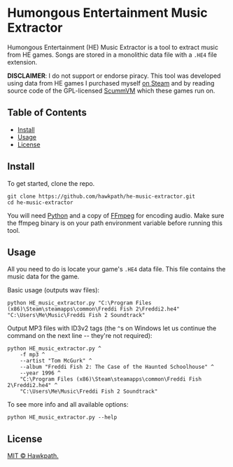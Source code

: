 # Humongous Entertainment Music Extractor

Humongous Entertainment (HE) Music Extractor is a tool to extract music from
HE games. Songs are stored in a monolithic data file with a `.HE4` file
extension.

**DISCLAIMER**: I do not support or endorse piracy. This tool was developed
using data from HE games I purchased myself [on Steam](https://store.steampowered.com/sub/42723/)
and by reading source code of the GPL-licensed [ScummVM](https://github.com/scummvm/scummvm)
which these games run on.

## Table of Contents

- [Install](#install)
- [Usage](#usage)
- [License](#license)

## Install

To get started, clone the repo.

```shell
git clone https://github.com/hawkpath/he-music-extractor.git
cd he-music-extractor
```

You will need [Python](https://python.org) and a copy of [FFmpeg](https://ffmpeg.org/)
for encoding audio. Make sure the ffmpeg binary is on your path environment
variable before running this tool.

## Usage

All you need to do is locate your game's `.HE4` data file. This file contains
the music data for the game.

Basic usage (outputs wav files):

```shell
python HE_music_extractor.py "C:\Program Files (x86)\Steam\steamapps\common\Freddi Fish 2\Freddi2.he4" "C:\Users\Me\Music\Freddi Fish 2 Soundtrack"
```

Output MP3 files with ID3v2 tags (the `^`s on Windows let us continue the command on
the next line -- they're not required):

```shell
python HE_music_extractor.py ^
    -f mp3 ^
    --artist "Tom McGurk" ^
    --album "Freddi Fish 2: The Case of the Haunted Schoolhouse" ^
    --year 1996 ^
    "C:\Program Files (x86)\Steam\steamapps\common\Freddi Fish 2\Freddi2.he4" ^
    "C:\Users\Me\Music\Freddi Fish 2 Soundtrack"
```

To see more info and all available options:

```shell
python HE_music_extractor.py --help
```

## License

[MIT © Hawkpath.](LICENSE)
